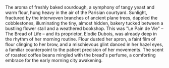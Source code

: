 The aroma of freshly baked sourdough, a symphony of tangy yeast and warm flour, hung heavy in the air of the Parisian courtyard.  Sunlight, fractured by the interwoven branches of ancient plane trees, dappled the cobblestones, illuminating the tiny, almost hidden, bakery tucked between a bustling flower stall and a weathered bookshop.  This was "Le Pain de Vie" – The Bread of Life – and its proprietor,  Elodie Dubois, was already deep in the rhythm of her morning routine.  Flour dusted her apron, a faint film of flour clinging to her brow, and a mischievous glint danced in her hazel eyes, a familiar counterpoint to the patient precision of her movements.  The scent of roasted coffee beans mingled with the bread's perfume, a comforting embrace for the early morning city awakening.
